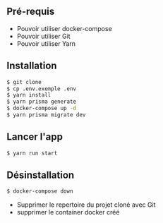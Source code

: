 ## Pré-requis
  - Pouvoir utiliser docker-compose
  - Pouvoir utiliser Git
  - Pouvoir utiliser Yarn

## Installation
```bash
$ git clone
$ cp .env.exemple .env
$ yarn install
$ yarn prisma generate
$ docker-compose up -d
$ yarn prisma migrate dev
```

## Lancer l'app
```bash
$ yarn run start
```

## Désinstallation
```bash
$ docker-compose down
```
  - Supprimer le repertoire du projet cloné avec Git
  - supprimer le container docker créé
